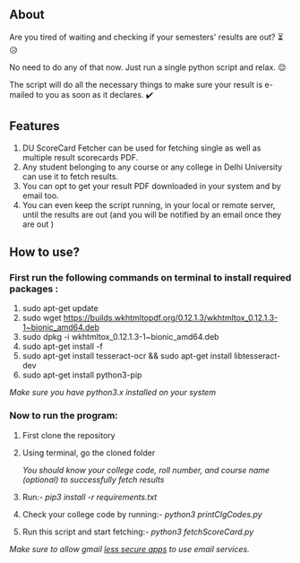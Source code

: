 ## About

Are you tired of waiting and checking if your semesters' results are out? :hourglass_flowing_sand: :disappointed_relieved:

No need to do any of that now. Just run a single python script and relax. :relieved:

The script will do all the necessary things to make sure your result is e-mailed to you as soon as it declares. :heavy_check_mark:

## Features

1. DU ScoreCard Fetcher can be used for fetching single as well as multiple result scorecards PDF.
2. Any student belonging to any course or any college in Delhi University can use it to fetch results. 
3. You can opt to get your result PDF downloaded in your system and by email too.
4. You can even keep the script running, in your local or remote server, until the results are out (and you will be notified by an email once they are out )

## How to use?

### First run the following commands on terminal to install required packages : 

1. sudo apt-get update
2. sudo wget https://builds.wkhtmltopdf.org/0.12.1.3/wkhtmltox_0.12.1.3-1~bionic_amd64.deb
3. sudo dpkg -i wkhtmltox_0.12.1.3-1~bionic_amd64.deb
4. sudo apt-get install -f
5. sudo apt-get install tesseract-ocr && sudo apt-get install libtesseract-dev
6. sudo apt-get install python3-pip

_Make sure you have python3.x installed on your system_

### Now to run the program:

1. First clone the repository
2. Using terminal, go the cloned folder

   _You should know your college code, roll number, and course name (optional) to successfully fetch results_ 
3. Run:-  *pip3 install -r requirements.txt*
4. Check your college code by running:-  *python3 printClgCodes.py*
5. Run this script and start fetching:-  *python3 fetchScoreCard.py*

_Make sure to allow gmail [less secure apps](https://myaccount.google.com/lesssecureapps) to use email services._




